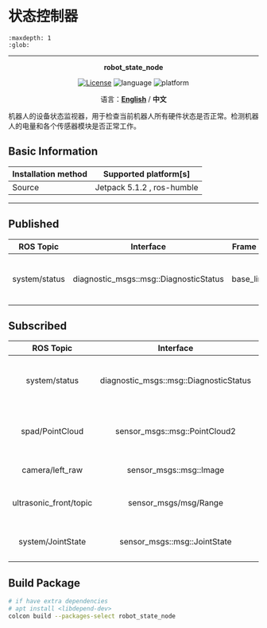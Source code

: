 # 状态控制器

```{toctree}
:maxdepth: 1
:glob:
```

------

<p align="center"><strong>robot_state_node</strong></p>
<p align="center"><a href="https://github.com/${YOUR_GIT_REPOSITORY}/blob/main/LICENSE"><img alt="License" src="https://img.shields.io/badge/License-Apache%202.0-orange"/></a>
<img alt="language" src="https://img.shields.io/badge/language-c++-red"/>
<img alt="platform" src="https://img.shields.io/badge/platform-linux-l"/>
</p>
<p align="center">
    语言：<a href="./docs/docs_en/README_EN.md"><strong>English</strong></a> / <strong>中文</strong>
</p>

​	机器人的设备状态监视器，用于检查当前机器人所有硬件状态是否正常。检测机器人的电量和各个传感器模块是否正常工作。

## Basic Information

| Installation method | Supported platform[s]      |
| ------------------- | -------------------------- |
| Source              | Jetpack 5.1.2 , ros-humble |

------

## Published

|   ROS Topic   |               Interface                | Frame ID  |         Description         |
| :-----------: | :------------------------------------: | :-------: | :-------------------------: |
| system/status | diagnostic_msgs::msg::DiagnosticStatus | base_link | 对应base_link的所属设备状态 |

## Subscribed

|       ROS Topic        |               Interface                |     Frame ID     |           Description            |
| :--------------------: | :------------------------------------: | :--------------: | :------------------------------: |
|     system/status      | diagnostic_msgs::msg::DiagnosticStatus |    base_link     |   对应base_link的所属设备状态    |
|    spad/PointCloud     |     sensor_msgs::msg::PointCloud2      |      spad_0      | 多点测距的tof还原的点云15 Hz发布 |
|    camera/left_raw     |        sensor_msgs::msg::Image         |   left_cam_raw   |           左目相机图像           |
| ultrasonic_front/topic |         sensor_msgs/msg/Range          | ultrasonic_front |     超声波测量结果 30 Hz发布     |
|   system/JointState    |      sensor_msgs::msg::JointState      |       None       |     发布的电机数据关节信息。     |

## Build Package

```bash
# if have extra dependencies
# apt install <libdepend-dev>
colcon build --packages-select robot_state_node
```
